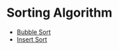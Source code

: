 # Sorting Algorithm

* [Bubble Sort](/Algorithm/Sort/BubbleSort)
* [Insert Sort](/Algorithm/Sort/InsertSort)
